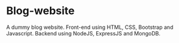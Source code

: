 # Blog-website
A dummy blog website.
Front-end using HTML, CSS, Bootstrap and Javascript.
Backend using NodeJS, ExpressJS and MongoDB.
